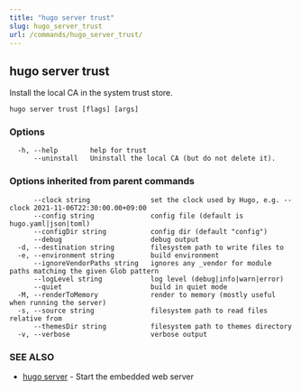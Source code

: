 ```yaml
---
title: "hugo server trust"
slug: hugo_server_trust
url: /commands/hugo_server_trust/
---
```

## hugo server trust

Install the local CA in the system trust store.

```
hugo server trust [flags] [args]
```

### Options

```
  -h, --help        help for trust
      --uninstall   Uninstall the local CA (but do not delete it).
```

### Options inherited from parent commands

```
      --clock string               set the clock used by Hugo, e.g. --clock 2021-11-06T22:30:00.00+09:00
      --config string              config file (default is hugo.yaml|json|toml)
      --configDir string           config dir (default "config")
      --debug                      debug output
  -d, --destination string         filesystem path to write files to
  -e, --environment string         build environment
      --ignoreVendorPaths string   ignores any _vendor for module paths matching the given Glob pattern
      --logLevel string            log level (debug|info|warn|error)
      --quiet                      build in quiet mode
  -M, --renderToMemory             render to memory (mostly useful when running the server)
  -s, --source string              filesystem path to read files relative from
      --themesDir string           filesystem path to themes directory
  -v, --verbose                    verbose output
```

### SEE ALSO

* [hugo server](/commands/hugo_server/)	 - Start the embedded web server

